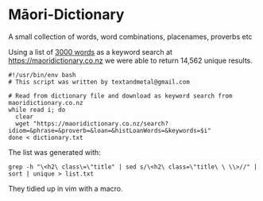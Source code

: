 # Māori-Dictionary

A small collection of words, word combinations, placenames, proverbs etc

Using a list of [3000 words](https://www.ef.edu/english-resources/english-vocabulary/top-3000-words/) as a keyword search at https://maoridictionary.co.nz we were able to return 14,562 unique results.


    #!/usr/bin/env bash
    # This script was written by textandmetal@gmail.com

    # Read from dictionary file and download as keyword search from maoridictionary.co.nz
    while read i; do 
      clear
      wget "https://maoridictionary.co.nz/search?idiom=&phrase=&proverb=&loan=&histLoanWords=&keywords=$i"
    done < dictionary.txt

The list was generated with:

    grep -h "\<h2\ class\=\"title" | sed s/\<h2\ class=\"title\ \ \\>//" | sort | unique > list.txt

They tidied up in vim with a macro.
